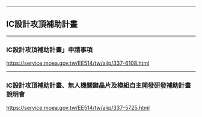  
---
## IC設計攻頂補助計畫

---
### IC設計攻頂補助計畫」申請事項
https://service.moea.gov.tw/EE514/tw/aiip/337-6108.html

---
### IC設計攻頂補助計畫、無人機關鍵晶片及模組自主開發研發補助計畫 說明會
https://service.moea.gov.tw/EE514/tw/aiip/337-5725.html
